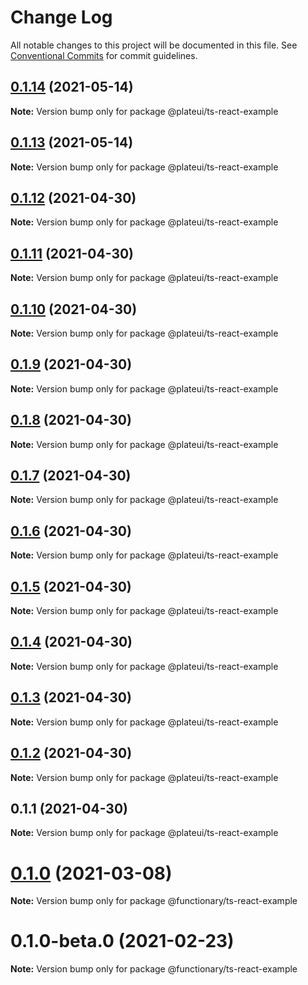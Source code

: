# Change Log

All notable changes to this project will be documented in this file.
See [Conventional Commits](https://conventionalcommits.org) for commit guidelines.

## [0.1.14](https://github.com/wraft/plate/compare/@plateui/ts-react-example@0.1.13...@plateui/ts-react-example@0.1.14) (2021-05-14)

**Note:** Version bump only for package @plateui/ts-react-example





## [0.1.13](https://github.com/wraft/plate/compare/@plateui/ts-react-example@0.1.12...@plateui/ts-react-example@0.1.13) (2021-05-14)

**Note:** Version bump only for package @plateui/ts-react-example





## [0.1.12](https://github.com/wraft/plate/compare/@plateui/ts-react-example@0.1.11...@plateui/ts-react-example@0.1.12) (2021-04-30)

**Note:** Version bump only for package @plateui/ts-react-example





## [0.1.11](https://github.com/wraft/plate/compare/@plateui/ts-react-example@0.1.10...@plateui/ts-react-example@0.1.11) (2021-04-30)

**Note:** Version bump only for package @plateui/ts-react-example





## [0.1.10](https://github.com/wraft/plate/compare/@plateui/ts-react-example@0.1.9...@plateui/ts-react-example@0.1.10) (2021-04-30)

**Note:** Version bump only for package @plateui/ts-react-example





## [0.1.9](https://github.com/wraft/plate/compare/@plateui/ts-react-example@0.1.8...@plateui/ts-react-example@0.1.9) (2021-04-30)

**Note:** Version bump only for package @plateui/ts-react-example





## [0.1.8](https://github.com/wraft/plate/compare/@plateui/ts-react-example@0.1.7...@plateui/ts-react-example@0.1.8) (2021-04-30)

**Note:** Version bump only for package @plateui/ts-react-example





## [0.1.7](https://github.com/wraft/plate/compare/@plateui/ts-react-example@0.1.6...@plateui/ts-react-example@0.1.7) (2021-04-30)

**Note:** Version bump only for package @plateui/ts-react-example





## [0.1.6](https://github.com/wraft/plate/compare/@plateui/ts-react-example@0.1.5...@plateui/ts-react-example@0.1.6) (2021-04-30)

**Note:** Version bump only for package @plateui/ts-react-example





## [0.1.5](https://github.com/wraft/plate/compare/@plateui/ts-react-example@0.1.4...@plateui/ts-react-example@0.1.5) (2021-04-30)

**Note:** Version bump only for package @plateui/ts-react-example





## [0.1.4](https://github.com/wraft/plate/compare/@plateui/ts-react-example@0.1.3...@plateui/ts-react-example@0.1.4) (2021-04-30)

**Note:** Version bump only for package @plateui/ts-react-example





## [0.1.3](https://github.com/wraft/plate/compare/@plateui/ts-react-example@0.1.2...@plateui/ts-react-example@0.1.3) (2021-04-30)

**Note:** Version bump only for package @plateui/ts-react-example





## [0.1.2](https://github.com/wraft/plate/compare/@plateui/ts-react-example@0.1.1...@plateui/ts-react-example@0.1.2) (2021-04-30)

**Note:** Version bump only for package @plateui/ts-react-example





## 0.1.1 (2021-04-30)

**Note:** Version bump only for package @plateui/ts-react-example





# [0.1.0](https://github.com/wearefunctionary/plate/compare/@functionary/ts-react-example@0.1.0-beta.0...@functionary/ts-react-example@0.1.0) (2021-03-08)

**Note:** Version bump only for package @functionary/ts-react-example

# 0.1.0-beta.0 (2021-02-23)

**Note:** Version bump only for package @functionary/ts-react-example
